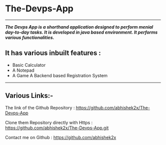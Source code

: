# The-Devps-App
***
***The Devps App is a shorthand application designed to perform menial day-to-day tasks. It is developed in java based environment. It performs various functionalities.***

## It has various inbuilt features :  

* Basic Calculator 
* A Notepad 
* A Game A Backend based Registration System  

***
## Various Links:- 

The link of the Github Repository :  https://github.com/abhishek2x/The-Devps-App  

Clone them Repository directly with Https : https://github.com/abhishek2x/The-Devps-App.git  

Contact me on Github :  https://github.com/abhishek2x
